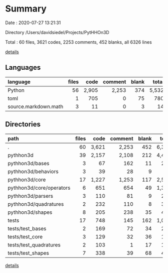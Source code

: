 # Summary

Date : 2020-07-27 13:21:31

Directory /Users/davidsiedel/Projects/PytHHOn3D

Total : 60 files,  3621 codes, 2253 comments, 452 blanks, all 6326 lines

[details](details.md)

## Languages
| language | files | code | comment | blank | total |
| :--- | ---: | ---: | ---: | ---: | ---: |
| Python | 56 | 2,905 | 2,253 | 374 | 5,532 |
| toml | 1 | 705 | 0 | 75 | 780 |
| source.markdown.math | 3 | 11 | 0 | 3 | 14 |

## Directories
| path | files | code | comment | blank | total |
| :--- | ---: | ---: | ---: | ---: | ---: |
| . | 60 | 3,621 | 2,253 | 452 | 6,326 |
| pythhon3d | 39 | 2,157 | 2,108 | 212 | 4,477 |
| pythhon3d/bases | 3 | 67 | 162 | 11 | 240 |
| pythhon3d/behaviors | 3 | 39 | 28 | 9 | 76 |
| pythhon3d/core | 17 | 1,227 | 1,253 | 117 | 2,597 |
| pythhon3d/core/operators | 6 | 651 | 654 | 49 | 1,354 |
| pythhon3d/parsers | 3 | 110 | 81 | 9 | 200 |
| pythhon3d/quadratures | 2 | 232 | 110 | 8 | 350 |
| pythhon3d/shapes | 8 | 205 | 238 | 35 | 478 |
| tests | 17 | 748 | 145 | 162 | 1,055 |
| tests/test_bases | 2 | 169 | 72 | 34 | 275 |
| tests/test_core | 3 | 129 | 32 | 36 | 197 |
| tests/test_quadratures | 2 | 103 | 1 | 17 | 121 |
| tests/test_shapes | 7 | 338 | 39 | 68 | 445 |

[details](details.md)